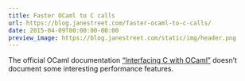 ```yaml
---
title: Faster OCaml to C calls
url: https://blog.janestreet.com/faster-ocaml-to-c-calls/
date: 2015-04-09T00:00:00-00:00
preview_image: https://blog.janestreet.com/static/img/header.png
---
```


<p>The official OCaml documentation <a href="http://caml.inria.fr/pub/docs/manual-ocaml-4.01/intfc.html">“Interfacing C with
OCaml”</a> doesn’t
document some interesting performance features.</p>
